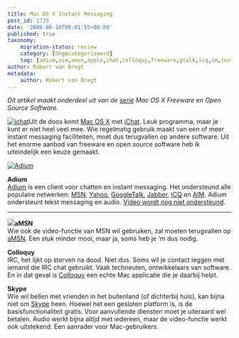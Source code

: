 ```yaml
---
title: Mac OS X Instant Messaging
post_id: 1735
date: '2008-08-10T09:01:55+00:00'
published: true
taxonomy:
    migration-status: review
    category: [Ongecategoriseerd]
    tag: [adium,aim,amsn,apple,chat,colloquy,freeware,gtalk,icq,im,instant messaging,irc,jabber,mac,opensource,osx,skype,software,video,voip,adium,aim,amsn,apple,chat,colloquy,freeware,gtalk,icq,im,instant messaging,irc,jabber,mac,opensource,osx,skype,software,video,voip]
author: Robert van Bregt
metadata:
    author: Robert van Bregt
---
```

*Dit artikel maakt onderdeel uit van de [serie](http://bregtology.wordpress.com/mac-os-x/) Mac OS X Freeware en Open Source Software.*

[![ichat](http://robert.vanbregt.net/wp-content/uploads/2009/08/ichat.jpg?w=150 "ichat")](http://robert.vanbregt.net/wp-content/uploads/2009/08/ichat.jpg)Uit de doos komt [Mac OS X](http://www.apple.com/nl/macosx/) met [iChat](http://http://nl.wikipedia.org/wiki/IChat_AV). Leuk programma, maar je kunt er niet heel veel mee. Wie regelmatig gebruik maakt van een of meer instant messaging faciliteiten, moet dus terugvallen op andere software. Uit het enorme aanbod van freeware en open source software heb ik uiteindelijk een keuze gemaakt.

[![Adium](http://upload.wikimedia.org/wikipedia/commons/9/91/Adium.png)](http://nl.wikipedia.org/wiki/Adium)

**Adium**  
[Adium](http://nl.wikipedia.org/wiki/Adium) is een client voor chatten en instant messaging. Het ondersteund alle populaire netwerken: [MSN](http://en.wikipedia.org/wiki/.NET_Messenger_Service), [Yahoo](http://nl.wikipedia.org/wiki/Yahoo_Messenger), [GoogleTalk](http://nl.wikipedia.org/wiki/Google_Talk), [Jabber](http://nl.wikipedia.org/wiki/Jabber), [ICQ](http://nl.wikipedia.org/wiki/ICQ) en [AIM](http://nl.wikipedia.org/wiki/AIM). Adium ondersteunt tekst messaging en audio. [Video wordt nog niet ondersteund](http://trac.adiumx.com/wiki/VoiceAndVideo).

** **

[![](http://upload.wikimedia.org/wikipedia/commons/2/21/AMSN_icon.png)](sdf)**aMSN**  
 Wie ook de video-functie van MSN wil gebruiken, zal moeten terugvallen op [aMSN](http://nl.wikipedia.org/wiki/AMSN). Een stuk minder mooi, maar ja, soms heb je ‘m dus nodig.

**Colloquy**  
 IRC, het lijkt op sterven na dood. Niet dus. Soms wil je contact leggen met iemand die IRC chat gebruikt. Vaak techneuten, ontwikkelaars van software. En in dat geval is [Colloquy](http://colloquy.info/) een echte Mac applicatie die je daarbij helpt.

**Skype**  
 Wie wil bellen met vrienden in het buitenland (of dichterbij huis), kan bijna niet om [Skype](http://www.skype.com) heen. Hoewel het een gesloten platform is, is de basisfunctionaliteit gratis. Voor aanvullende diensten moet je uiteraard wel betalen. Audio werkt bijna altijd met iedereen, maar de video-functie werkt ook uitstekend. Een aanrader voor Mac-gebruikers.